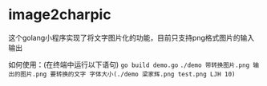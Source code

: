 # image2charpic
这个golang小程序实现了将文字图片化的功能，目前只支持png格式图片的输入输出

如何使用：(在终端中运行以下语句)
`go build demo.go`
`./demo 带转换图片.png 输出的图片.png 要转换的文字 字体大小(./demo 梁家辉.png test.png LJH 10)`
